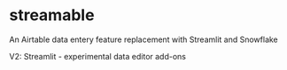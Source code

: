 # streamable
An Airtable data entery feature replacement with Streamlit and Snowflake

V2: 
Streamlit - experimental data editor add-ons